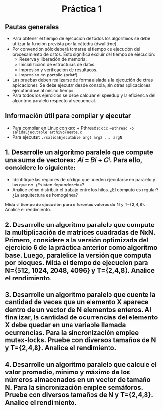 <h1 align="center">Práctica 1</h1>

## Pautas generales

- Para obtener el tiempo de ejecución de todos los algoritmos se debe utilizar la función provista por la cátedra (dwalltime).
- Por convención sólo deberá tomarse el tiempo de ejecución del procesamiento de datos. Esto significa excluir del tiempo de ejecución:
  - Reserva y liberación de memoria.
  - Inicialización de estructuras de datos.
  - Impresión y verificación de resultados.
  - Impresión en pantalla (printf).
- Las pruebas deben realizarse de forma aislada a la ejecución de otras aplicaciones. Se debe ejecutar desde consola, sin otras aplicaciones ejecutándose al mismo tiempo.
- Para todos los ejercicios se debe calcular el speedup y la eficiencia del algoritmo paralelo respecto al secuencial.

## Información útil para compilar y ejecutar

- Para compilar en Linux con gcc + Pthreads: `gcc –pthread -o salidaEjecutable archivoFuente.c`
- Para ejecutar: `./salidaEjecutable arg1 arg2 ... argN`

## 1. Desarrolle un algoritmo paralelo que compute una suma de vectores: 𝐴𝑖 = 𝐵𝑖 + 𝐶𝑖. Para ello, considere lo siguiente:

- Identifique las regiones de código que pueden ejecutarse en paralelo y las que no. ¿Existen dependencias?
- Analice cómo distribuir el trabajo entre los hilos. ¿El cómputo es regular? ¿La arquitectura es homogénea?

Mida el tiempo de ejecución para diferentes valores de N y T={2,4,8}. Analice el rendimiento.

## 2. Desarrolle un algoritmo paralelo que compute la multiplicación de matrices cuadradas de NxN. Primero, considere a la versión optimizada del ejercicio 6 de la práctica anterior como algoritmo base. Luego, paralelice la versión que computa por bloques. Mida el tiempo de ejecución para N={512, 1024, 2048, 4096} y T={2,4,8}. Analice el rendimiento.

## 3. Desarrolle un algoritmo paralelo que cuente la cantidad de veces que un elemento X aparece dentro de un vector de N elementos enteros. Al finalizar, la cantidad de ocurrencias del elemento X debe quedar en una variable llamada ocurrencias. Para la sincronización emplee mutex-locks. Pruebe con diversos tamaños de N y T={2,4,8}. Analice el rendimiento.

## 4. Desarrolle un algoritmo paralelo que calcule el valor promedio, mínimo y máximo de los números almacenados en un vector de tamaño N. Para la sincronización emplee semáforos. Pruebe con diversos tamaños de N y T={2,4,8}. Analice el rendimiento.
